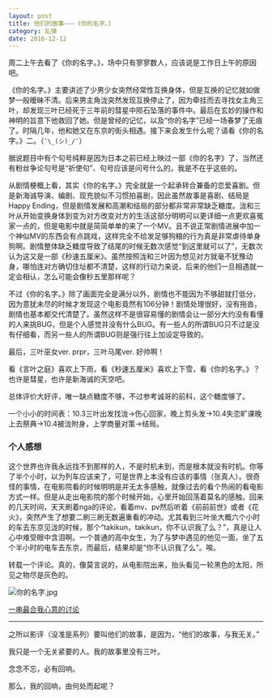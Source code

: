 ```yaml
---
layout: post
title: 他们的故事———《你的名字。》
category: 乱弹
date: 2016-12-12
---
```


周二上午去看了《你的名字。》，场中只有寥寥数人，应该说是工作日上午的原因吧。

《你的名字。》主要讲述了少男少女突然经常性互换身体，但是互换的记忆就如做梦一般暧昧不清。后来男主角泷突然发现互换停止了，因为牵挂而去寻找女主角三叶，却发现三叶已经死于三年前的彗星中陨石坠落的事件中。最后在玄妙的操作和神明的旨意下他救回了她。但是曾经的记忆，以及“你的名字”已经一场春梦了无痕了。时隔几年，他和她又在东京的街头相遇。接下来会发生什么呢？请看《你的名字。》二。（`¯\_(シ)_/¯`）

据说题目中有个句号纯粹是因为日本之前已经上映过一部《你的名字》了，当然还有粉丝争论句号是“祈使句”、句号应该是问号什么的。我是不在乎这些的。

从剧情梗概上看，其实《你的名字。》完全就是一个起承转合兼备的恋爱喜剧。但是新海诚导演、编剧、现充貌似不习惯拍喜剧，因此虽然故事是喜剧、结局是Happy Ending，但是剧情发展和高潮和结局的部分都非常非常缺乏糖度。泷和三叶从开始变换身体到变为对方改变对方的生活这部分明明可以更详细一点更欢喜冤家一点的，但是电影中就是简简单单的来了一个MV。且不说正常剧情进展中加一个神似MV的东西会有点跳戏，这样完全不给发足够狗粮的行为真是非常虐待单身狗啊。剧情整体缺乏糖度导致了结尾的时候无数次感觉“到这里就可以了”，无数次认为这又是一部《秒速五厘米》。虽然按照泷和三叶因为想见对方就毫不犹豫动身，哪怕连对方确切住址都不清楚，这样的行动力来说，后来的他们一旦相遇就一定会相认，怎么可能会像秒五里那样呢？

不过《你的名字。》除了画面完全是满分以外，剧情也不能因为不够甜就打低分，因为意犹未尽的时候才发现这个电影竟然有106分钟！剧情处理很好，没有拖沓，剧情也基本都交代清楚了。虽然这样不是很容易懂的剧情会让一部分大约没有看懂的人来挑BUG，但是个人感觉并没有什么BUG。有一些人的所谓BUG只不过是没有仔细看，而另一些人的所谓BUG则是强行往上加设定导致的。

最后，三叶巫女ver. prpr，三叶马尾ver. 好帅啊！

看《言叶之庭》喜欢上下雨，看《秒速五厘米》喜欢上下雪，看《你的名字。》？也许是彗星，也许是新海诚的天空吧。

总体评价大好评，唯一缺点糖度不够，不过参考诚哥的前科，这个糖度够了。

一个小小的时间表：10.3三叶出发找泷->伤心回家，晚上剪头发->10.4失恋旷课晚上去祭典->10.4被泷附身，上学商量对策->结局。

### 个人感想

这个世界也许我永远找不到那样的人，不是时机未到，而是根本就没有时机。你等了半个小时，以为列车应该来了，可是世界上本没有应该的事情（张真人）。很奇怪的事情，在电影院看的时候明明是并无太多感触，就像过去的看个热闹的看电影方式一样。但是从走出电影院的那个时候开始，心里开始回荡着莫名的感触。回来的几天时间，天天刷着nga的评论，看着mv、pv然后听着《前前前世》或者《花火》，突然产生了想要二刷三刷无数遍重看的冲动。尤其看到三叶坐大概六个小时的车去东京见泷的时候，那个“takikun，takikun，你不认识我了么？”，真是让人心中难受眼中含泪啊。一个普通的高中女生，为了与梦中遇见的他见一面，坐了五个半小时的电车去东京，而最后，结果却是“你不认识我了么”。唉。

转载一个评论。真的，像莫言说的，从电影院出来，抬头看见一轮黑色的太阳，所见之物尽是灰色的。

![你的名字.jpg](https://ooo.0o0.ooo/2016/12/08/584973b94fd69.jpg)

[一串最合我心意的讨论](http://nga.178.com/read.php?tid=10537820)

---
之所以影评（没准是系列）要叫他们的故事，是因为，“他们的故事，与我无关。”

我只是一个无关紧要的人。我的故事里没有三叶。

念念不忘，必有回响。

那么，我的回响，由何处而起呢？

